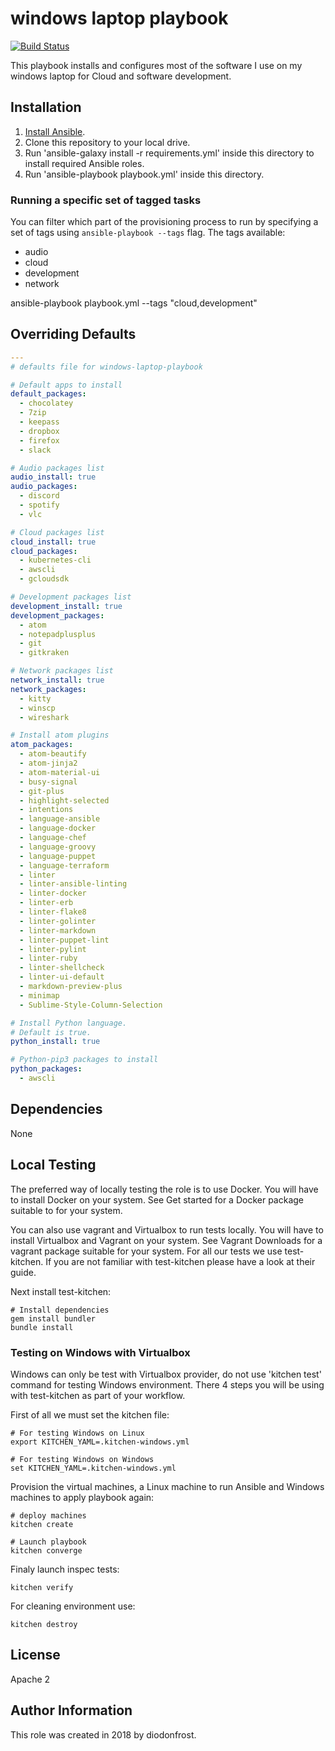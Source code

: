 # windows laptop playbook

[![Build Status](https://travis-ci.org/diodonfrost/windows-laptop-playbook.svg?branch=master)](https://travis-ci.org/diodonfrost/windows-laptop-playbook)

This playbook installs and configures most of the software I use on my windows laptop for Cloud and software development.

## Installation

1.  [Install Ansible](http://docs.ansible.com/intro_installation.html).
2.  Clone this repository to your local drive.
3.  Run 'ansible-galaxy install -r requirements.yml' inside this directory to install required Ansible roles.
4.  Run 'ansible-playbook playbook.yml' inside this directory.

### Running a specific set of tagged tasks

You can filter which part of the provisioning process to run by specifying a set of tags using `ansible-playbook --tags` flag.
The tags available:

-   audio
-   cloud
-   development
-   network

ansible-playbook playbook.yml --tags "cloud,development"

## Overriding Defaults

```yaml
---
# defaults file for windows-laptop-playbook

# Default apps to install
default_packages:
  - chocolatey
  - 7zip
  - keepass
  - dropbox
  - firefox
  - slack

# Audio packages list
audio_install: true
audio_packages:
  - discord
  - spotify
  - vlc

# Cloud packages list
cloud_install: true
cloud_packages:
  - kubernetes-cli
  - awscli
  - gcloudsdk

# Development packages list
development_install: true
development_packages:
  - atom
  - notepadplusplus
  - git
  - gitkraken

# Network packages list
network_install: true
network_packages:
  - kitty
  - winscp
  - wireshark

# Install atom plugins
atom_packages:
  - atom-beautify
  - atom-jinja2
  - atom-material-ui
  - busy-signal
  - git-plus
  - highlight-selected
  - intentions
  - language-ansible
  - language-docker
  - language-chef
  - language-groovy
  - language-puppet
  - language-terraform
  - linter
  - linter-ansible-linting
  - linter-docker
  - linter-erb
  - linter-flake8
  - linter-golinter
  - linter-markdown
  - linter-puppet-lint
  - linter-pylint
  - linter-ruby
  - linter-shellcheck
  - linter-ui-default
  - markdown-preview-plus
  - minimap
  - Sublime-Style-Column-Selection

# Install Python language.
# Default is true.
python_install: true

# Python-pip3 packages to install
python_packages:
  - awscli
```

## Dependencies

None

## Local Testing
The preferred way of locally testing the role is to use Docker. You will have to install Docker on your system. See Get started for a Docker package suitable to for your system.

You can also use vagrant and Virtualbox to run tests locally. You will have to install Virtualbox and Vagrant on your system. See Vagrant Downloads for a vagrant package suitable for your system. For all our tests we use test-kitchen. If you are not familiar with test-kitchen please have a look at their guide.

Next install test-kitchen:
```shell
# Install dependencies
gem install bundler
bundle install
```

### Testing on Windows with Virtualbox

Windows can only be test with Virtualbox provider, do not use 'kitchen test' command for testing Windows environment. There 4 steps you will be using with test-kitchen as part of your workflow.

First of all we must set the kitchen file:
```shell
# For testing Windows on Linux
export KITCHEN_YAML=.kitchen-windows.yml

# For testing Windows on Windows
set KITCHEN_YAML=.kitchen-windows.yml
```

Provision the virtual machines, a Linux machine to run Ansible and Windows machines to apply playbook again:
```shell
# deploy machines
kitchen create

# Launch playbook
kitchen converge
```

Finaly launch inspec tests:
```shell
kitchen verify
```

For cleaning environment use:
```shell
kitchen destroy
```

## License

Apache 2

## Author Information

This role was created in 2018 by diodonfrost.
